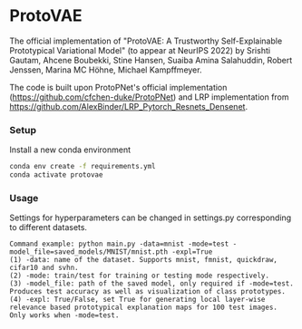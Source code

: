 # ProtoVAE

The official implementation of "ProtoVAE: A Trustworthy Self-Explainable Prototypical Variational Model" (to appear at NeurIPS 2022) by Srishti Gautam,  Ahcene Boubekki, Stine Hansen, Suaiba Amina Salahuddin, Robert Jenssen, Marina MC Höhne, Michael Kampffmeyer.

The code is built upon ProtoPNet's official implementation (https://github.com/cfchen-duke/ProtoPNet) and LRP implementation from https://github.com/AlexBinder/LRP_Pytorch_Resnets_Densenet.

### Setup

Install a new conda environment 
```sh
conda env create -f requirements.yml
conda activate protovae
```


### Usage

Settings for hyperparameters can be changed in settings.py corresponding to different datasets.
```
Command example: python main.py -data=mnist -mode=test -model_file=saved_models/MNIST/mnist.pth -expl=True
(1) -data: name of the dataset. Supports mnist, fmnist, quickdraw, cifar10 and svhn.
(2) -mode: train/test for training or testing mode respectively.
(3) -model_file: path of the saved model, only required if -mode=test. Produces test accuracy as well as visualization of class prototypes.
(4) -expl: True/False, set True for generating local layer-wise relevance based prototypical explanation maps for 100 test images. Only works when -mode=test.
